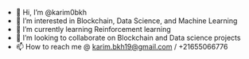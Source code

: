 - 👋 Hi, I’m @karim0bkh
- 👀 I’m interested in Blockchain, Data Science, and Machine Learning
- 🌱 I’m currently learning Reinforcement learning 
- 💞️ I’m looking to collaborate on Blockchain and Data science projects
- 📫 How to reach me @ karim.bkh19@gmail.com / +21655066776

